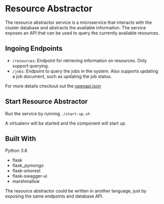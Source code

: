 # Resource Abstractor
The resource abstractor service is a microservice that interacts with the cluster database and abstracts the available information. The service exposes an API that can be used to query the currently available resources.


## Ingoing Endpoints

- `/resources`: Endpoint for retrieving information on resources. Only support querying. 
- `/jobs`: Endpoint to query the jobs in the system. Also supports updating a job document, such as updating the job status.

For more details checkout out the [openapi.json](./api/v1/openapi.json)


## Start Resource Abstractor

Run the service by running `./start-up.sh`

A virtualenv will be started and the component will start up.


## Built With

Python 3.8
- flask
- flask_pymongo
- flask-smorest
- flask-swagger-ui
- marshmallow


The resource abstractor could be written in another language, just by exposing the same endpoints and database API.